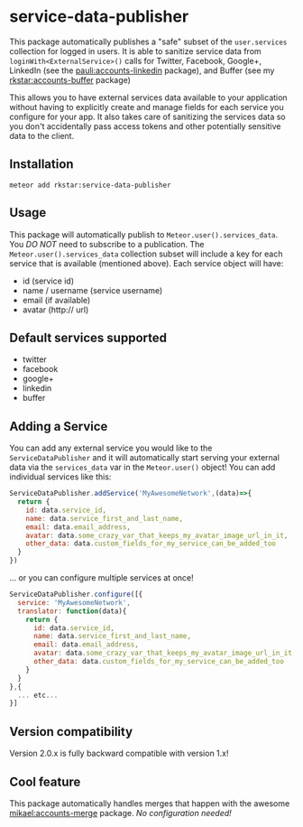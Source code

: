 service-data-publisher
===============

This package automatically publishes a "safe" subset of the `user.services` collection for logged in users.
It is able to sanitize service data from `loginWith<ExternalService>()` calls for Twitter, Facebook, Google+, LinkedIn (see the [pauli:accounts-linkedin](https://github.com/PauliBuccini/meteor-accounts-linkedin) package), and Buffer (see my [rkstar:accounts-buffer](https://github.com/rkstar/accounts-buffer) package)

This allows you to have external services data available to your application without having to explicitly create and manage fields for each service you configure for your app.  It also takes care of sanitizing the services data so you don't accidentally pass access tokens and other potentially sensitive data to the client. 

## Installation
`meteor add rkstar:service-data-publisher`

## Usage
This package will automatically publish to `Meteor.user().services_data`.  You *DO NOT* need to subscribe to a publication.
The `Meteor.user().services_data` collection subset will include a key for each service that is available (mentioned above).
Each service object will have:
* id (service id)
* name / username (service username)
* email (if available)
* avatar (http:// url)

## Default services supported
* twitter
* facebook
* google+
* linkedin
* buffer

## Adding a Service
You can add any external service you would like to the `ServiceDataPublisher` and it will automatically start serving your external data via the `services_data` var in the `Meteor.user()` object!
You can add individual services like this:
```javascript
ServiceDataPublisher.addService('MyAwesomeNetwork',(data)=>{
  return {
    id: data.service_id,
    name: data.service_first_and_last_name,
    email: data.email_address,
    avatar: data.some_crazy_var_that_keeps_my_avatar_image_url_in_it,
    other_data: data.custom_fields_for_my_service_can_be_added_too
  }
})
```
... or you can configure multiple services at once!
```javascript
ServiceDataPublisher.configure([{
  service: 'MyAwesomeNetwork',
  translator: function(data){
    return {
      id: data.service_id,
      name: data.service_first_and_last_name,
      email: data.email_address,
      avatar: data.some_crazy_var_that_keeps_my_avatar_image_url_in_it,
      other_data: data.custom_fields_for_my_service_can_be_added_too
    }
  }
},{
  ... etc... 
}]
```

## Version compatibility
Version 2.0.x is fully backward compatible with version 1.x!

## Cool feature
This package automatically handles merges that happen with the awesome [mikael:accounts-merge](https://github.com/lirbank/meteor-accounts-merge) package.  *No configuration needed!*